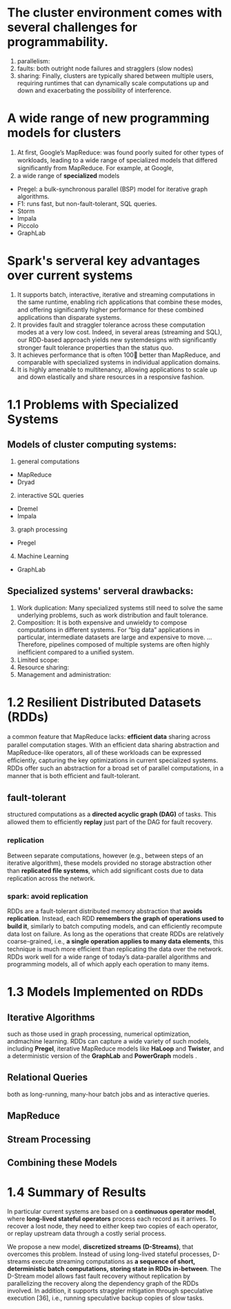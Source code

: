 The cluster environment comes with several challenges for programmability.
==========
1. parallelism:	
2. faults:	both outright node failures and stragglers (slow nodes)
3. sharing:	 Finally, clusters are typically shared between multiple users, requiring runtimes that can dynamically scale computations up and down and exacerbating the possibility of interference.

A wide range of new programming models for clusters
=============
1.  At ﬁrst, Google’s MapReduce: was found poorly suited for other types of workloads, leading to a wide range of specialized models that differed signiﬁcantly from MapReduce. For example, at Google,
2. a wide range of **specialized** models
  * Pregel: a bulk-synchronous parallel (BSP) model for iterative graph algorithms.
  * F1:  runs fast, but non-fault-tolerant, SQL queries.
  * Storm
  * Impala
  * Piccolo
  * GraphLab

Spark's serveral key advantages over current systems
==============
1. It supports batch, interactive, iterative and streaming computations in the same runtime, enabling rich applications that combine these modes, and offering signiﬁcantly higher performance for these combined applications than disparate systems.
2. It provides fault and straggler tolerance across these computation modes at a very low cost. Indeed, in several areas (streaming and SQL), our RDD-based approach yields new systemdesigns with signiﬁcantly stronger fault tolerance properties than the status quo.
3. It achieves performance that is often 100 better than MapReduce, and comparable with specialized systems in individual application domains.
4. It is highly amenable to multitenancy, allowing applications to scale up and down elastically and share resources in a responsive fashion.

1.1 Problems with Specialized Systems
===============

Models of cluster computing systems:
-------------
1. general computations
  * MapReduce
  * Dryad
2. interactive SQL queries
  * Dremel
  * Impala
3. graph processing
  * Pregel
4. Machine Learning
  * GraphLab

Specialized systems' serveral drawbacks:
-------------
1. Work duplication: Many specialized systems still need to solve the same underlying problems, such as work distribution and fault tolerance. 
2. Composition: It is both expensive and unwieldy to compose computations
in different systems. For “big data” applications in particular, intermediate datasets are large and expensive to move. ... Therefore, pipelines composed of multiple systems are often highly inefﬁcient compared to a uniﬁed system.
3. Limited scope: 
4. Resource sharing:
5. Management and administration:

1.2 Resilient Distributed Datasets (RDDs)
================
a common feature that MapReduce lacks: **efﬁcient data** sharing across parallel computation stages. With an efﬁcient data sharing abstraction and MapReduce-like operators, all of these workloads can be expressed efﬁciently, capturing the key optimizations in current specialized systems. RDDs offer such an abstraction for a broad set of parallel computations, in a manner that is both efﬁcient and fault-tolerant.

fault-tolerant
-----------
structured computations as a **directed acyclic graph (DAG)** of tasks. This allowed them to efﬁciently **replay** just part of the DAG for fault recovery. 

### replication
Between separate computations, however (e.g., between steps of an iterative algorithm), these models provided no storage abstraction other than **replicated ﬁle systems**, which add signiﬁcant costs due to data replication across the network.
### spark: avoid replication
RDDs are a fault-tolerant distributed memory abstraction that **avoids replication**. Instead, each RDD **remembers the graph of operations used to build it**, similarly to batch computing models, and can efﬁciently recompute data lost on failure. As long as the operations that create RDDs are relatively coarse-grained, i.e., **a single operation applies to many data elements**, this technique is much more efﬁcient than replicating the data over the network. RDDs work well for a wide range of today’s data-parallel algorithms and programming models, all of which apply each operation to many items.

1.3 Models Implemented on RDDs
==============
Iterative Algorithms
--------------
such as those used in graph processing, numerical optimization, andmachine learning. RDDs can capture a wide variety of such models, including **Pregel**, iterative MapReduce models like **HaLoop** and **Twister**, and a deterministic version of the **GraphLab** and **PowerGraph** models .

Relational Queries
----------------
both as long-running, many-hour batch jobs and as interactive queries.

MapReduce
------------

Stream Processing
------------

Combining these Models
----------------

1.4 Summary of Results
=================
In particular current systems are based on a **continuous operator model**, where **long-lived stateful operators** process each record as it arrives. To recover a lost node, they need to either keep two copies of each operator, or replay upstream data through a costly serial process.

We propose a new model, **discretized streams (D-Streams)**, that overcomes this problem. Instead of using long-lived stateful processes, D-streams execute streaming computations as **a sequence of short, deterministic batch computations, storing state in RDDs in-between**. The D-Stream model allows fast fault recovery without replication by parallelizing the recovery along the dependency graph of the RDDs involved. In addition, it supports straggler mitigation through speculative execution [36], i.e., running speculative backup copies of slow tasks. 

